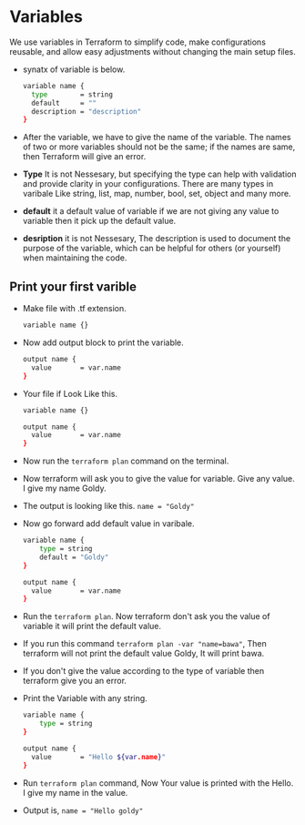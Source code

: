 # Variables
We use variables in Terraform to simplify code, make configurations reusable, and allow easy adjustments without changing the main setup files.

- synatx of variable is below.

    ```bash
    variable name {
      type        = string
      default     = ""
      description = "description"
    }

- After the variable, we have to give the name of the variable. The names of two or more variables should not be the same; if the names are same, then Terraform will give an error.
- **Type** It is not Nessesary, but specifying the type can help with validation and provide clarity in your configurations. There are many types in varibale Like string, list, map, number, bool, set, object and many more.
- **default** it a default value of variable if we are not giving any value to variable then it pick up the default value.
- **desription** it is not Nessesary, The description is used to document the purpose of the variable, which can be helpful for others (or yourself) when maintaining the code.

## Print your first varible

- Make file with .tf extension.
    ```bash
    variable name {}

- Now add output block to print the variable.

    ```bash
    output name {
      value       = var.name
    }

- Your file if Look Like this.
    ```bash
    variable name {}

    output name {
      value       = var.name
    }

- Now run the `terraform plan` command on the terminal.
- Now terraform will ask you to give the value for variable. Give any value. I give my name Goldy.
- The output is looking like this.
  `name = "Goldy"`

- Now go forward add default value in varibale.
    ```bash
    variable name {
        type = string 
        default = "Goldy"
    }

    output name {
      value       = var.name
    }

- Run the `terraform plan`. Now terraform don't ask you the value of variable it will print the default value.
- If you run this command `terraform plan -var "name=bawa"`, Then terraform will not print the default value Goldy, It will print bawa.
- If you don't give the value according to the type of variable then terraform give you an error.
- Print the Variable with any string.
    ```bash
    variable name {
        type = string
    }

    output name {
      value       = "Hello ${var.name}"
    }

- Run `terraform plan` command, Now Your value is printed with the Hello. I give my name in the value.
- Output is, `name = "Hello goldy"`


